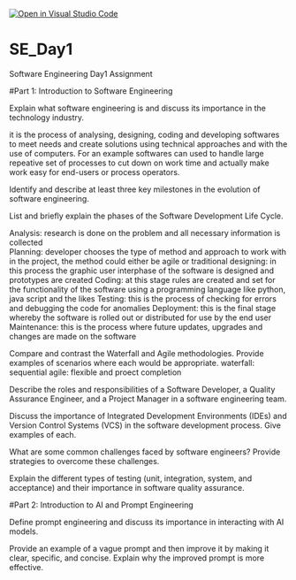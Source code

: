 [![Open in Visual Studio Code](https://classroom.github.com/assets/open-in-vscode-2e0aaae1b6195c2367325f4f02e2d04e9abb55f0b24a779b69b11b9e10269abc.svg)](https://classroom.github.com/online_ide?assignment_repo_id=18374438&assignment_repo_type=AssignmentRepo)
# SE_Day1
Software Engineering Day1 Assignment

#Part 1: Introduction to Software Engineering

Explain what software engineering is and discuss its importance in the technology industry.

it is the process of analysing, designing, coding and developing softwares to meet needs and create solutions using technical approaches and with the use of computers. For an example softwares can used to handle large repeative set of processes to cut down on work time and actually make work easy for end-users or process operators.

Identify and describe at least three key milestones in the evolution of software engineering.


List and briefly explain the phases of the Software Development Life Cycle.

Analysis: research is done on the problem and all necessary information is collected  
Planning: developer chooses the type of method and approach to work with in the project, the method could either be agile or traditional
designing: in this process the graphic user interphase of the software is designed and prototypes are created
Coding: at this stage rules are created and set for the functionality of the software using a programming language like python, java script and the likes 
Testing: this is the process of checking for errors and debugging the code for anomalies 
Deployment: this is the final stage whereby the software is rolled out or distributed for use by the end user
Maintenance: this is the process where future updates, upgrades and changes are made on the software 

Compare and contrast the Waterfall and Agile methodologies. Provide examples of scenarios where each would be appropriate.
waterfall: sequential
agile: flexible and proect completion


Describe the roles and responsibilities of a Software Developer, a Quality Assurance Engineer, and a Project Manager in a software engineering team.


Discuss the importance of Integrated Development Environments (IDEs) and Version Control Systems (VCS) in the software development process. Give examples of each.


What are some common challenges faced by software engineers? Provide strategies to overcome these challenges.


Explain the different types of testing (unit, integration, system, and acceptance) and their importance in software quality assurance.


#Part 2: Introduction to AI and Prompt Engineering


Define prompt engineering and discuss its importance in interacting with AI models.


Provide an example of a vague prompt and then improve it by making it clear, specific, and concise. Explain why the improved prompt is more effective.
